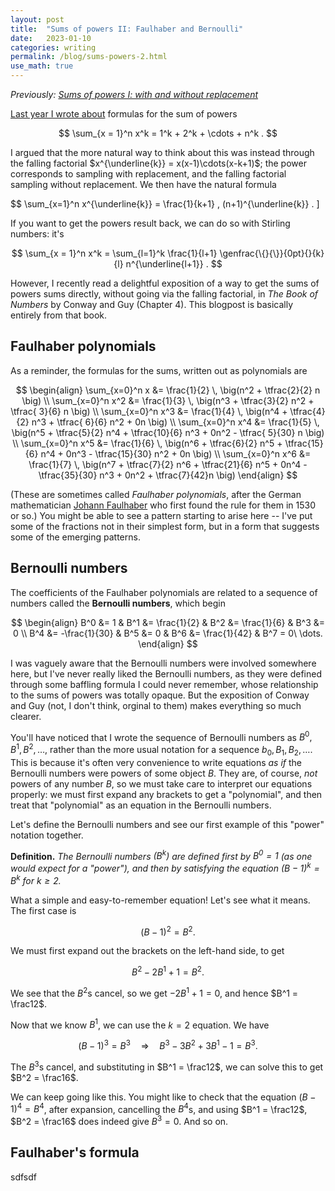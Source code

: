 ```yaml
---
layout: post
title:  "Sums of powers II: Faulhaber and Bernoulli"
date:   2023-01-10
categories: writing
permalink: /blog/sums-powers-2.html
use_math: true
---
```


*Previously: [Sums of powers I: with and without replacement](/sums-powers-1.html)*

[Last year I wrote about](/sums-powers-1.html) formulas for the sum of powers

$$ \sum_{x = 1}^n x^k = 1^k + 2^k + \cdots + n^k . $$

I argued that the more natural way to think about this was instead through the falling factorial $x^{\underline{k}} = x(x-1)\cdots(x-k+1)$; the power corresponds to sampling with replacement, and the falling factorial sampling without replacement. We then have the natural formula

$$ \sum_{x=1}^n x^{\underline{k}} = \frac{1}{k+1} \, (n+1)^{\underline{k}} . \]

If you want to get the powers result back, we can do so with Stirling numbers: it's

$$ \sum_{x = 1}^n x^k =  \sum_{l=1}^k  \frac{1}{l+1} \genfrac{\{}{\}}{0pt}{}{k}{l} n^{\underline{l+1}} . $$

However, I recently read a delightful exposition of a way to get the sums of powers sums directly, without going via the falling factorial, in *The Book of Numbers* by Conway and Guy (Chapter 4). This blogpost is basically entirely from that book.


## Faulhaber polynomials

As a reminder, the formulas for the sums, written out as polynomials are

$$ \begin{align}
\sum_{x=0}^n x   &=	\frac{1}{2} \, \big(n^2 + \tfrac{2}{2} n \big)	\\
\sum_{x=0}^n x^2 &=	\frac{1}{3} \, \big(n^3 + \tfrac{3}{2} n^2 + \tfrac{ 3}{6} n \big)	\\
\sum_{x=0}^n x^3 &=	\frac{1}{4} \, \big(n^4 + \tfrac{4}{2} n^3 + \tfrac{ 6}{6} n^2 + 0n \big)	\\
\sum_{x=0}^n x^4 &=	\frac{1}{5} \, \big(n^5 + \tfrac{5}{2} n^4 + \tfrac{10}{6} n^3 + 0n^2 - \tfrac{ 5}{30} n \big)	\\
\sum_{x=0}^n x^5 &=	\frac{1}{6} \, \big(n^6 + \tfrac{6}{2} n^5 + \tfrac{15}{6} n^4 + 0n^3 - \tfrac{15}{30} n^2 + 0n \big)	\\
\sum_{x=0}^n x^6 &=	\frac{1}{7} \, \big(n^7 + \tfrac{7}{2} n^6 + \tfrac{21}{6} n^5 + 0n^4 - \tfrac{35}{30} n^3 + 0n^2 + \tfrac{7}{42}n \big)
\end{align} $$

(These are sometimes called *Faulhaber polynomials*, after the German mathematician [Johann Faulhaber](https://en.wikipedia.org/wiki/Johann_Faulhaber) who first found the rule for them in 1530 or so.) You might be able to see a pattern starting to arise here -- I've put some of the fractions not in their simplest form, but in a form that suggests some of the emerging patterns.

## Bernoulli numbers

The coefficients of the Faulhaber polynomials are related to a sequence of numbers called the **Bernoulli numbers**, which begin

$$ \begin{align}
B^0 &= 1 & B^1 &= \frac{1}{2} & B^2 &= \frac{1}{6} & B^3 &= 0 \\
B^4 &= -\frac{1}{30} & B^5 &= 0 & B^6 &= \frac{1}{42} & B^7 = 0\ \dots.
\end{align} $$

I was vaguely aware that the Bernoulli numbers were involved somewhere here, but I've never really liked the Bernoulli numbers, as they were defined through some baffling formula I could never remember, whose relationship to the sums of powers was totally opaque. But the exposition of Conway and Guy (not, I don't think, orginal to them) makes everything so much clearer.

You'll have noticed that I wrote the sequence of Bernoulli numbers as $B^0, B^1, B^2, \dots$, rather than the more usual notation for a sequence $b_0, B_1, B_2, \dots$. This is because it's often very convenience to write equations *as if* the Bernoulli numbers were powers of some object $B$. They are, of course, *not* powers of any number $B$, so we must take care to interpret our equations properly: we must first expand any brackets to get a "polynomial", and then treat that "polynomial" as an equation in the Bernoulli numbers.

Let's define the Bernoulli numbers and see our first example of this "power" notation together.

**Definition.** *The Bernoulli numbers $(B^k)$ are defined first by $B^0 = 1$ (as one would expect for a "power"), and then by satisfying the equation $(B-1)^k = B^k$ for $k \geq 2$.*

What a simple and easy-to-remember equation! Let's see what it means. The first case is

$$(B-1)^2 = B^2 . $$

We must first expand out the brackets on the left-hand side, to get

$$ B^2 - 2B^1 + 1 = B^2 . $$

We see that the $B^2$s cancel, so we get $-2B^1 + 1 = 0$, and hence $B^1 = \frac12$.

Now that we know $B^1$, we can use the $k = 2$ equation. We have

$$(B-1)^3 = B^3 \quad \Longrightarrow \quad B^3 - 3B^2 + 3B^1 - 1 = B^3 . $$

The $B^3$s cancel, and substituting in $B^1 = \frac12$, we can solve this to get $B^2 = \frac16$.

We can keep going like this. You might like to check that the equation $(B-1)^4 = B^4$, after expansion, cancelling the $B^4$s, and using $B^1 = \frac12$, $B^2 = \frac16$ does indeed give $B^3 = 0$. And so on.

## Faulhaber's formula

sdfsdf


